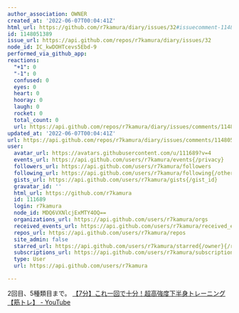 ```yaml
---
author_association: OWNER
created_at: '2022-06-07T00:04:41Z'
html_url: https://github.com/r7kamura/diary/issues/32#issuecomment-1148051389
id: 1148051389
issue_url: https://api.github.com/repos/r7kamura/diary/issues/32
node_id: IC_kwDOHTcevs5Ebd-9
performed_via_github_app: 
reactions:
  "+1": 0
  "-1": 0
  confused: 0
  eyes: 0
  heart: 0
  hooray: 0
  laugh: 0
  rocket: 0
  total_count: 0
  url: https://api.github.com/repos/r7kamura/diary/issues/comments/1148051389/reactions
updated_at: '2022-06-07T00:04:41Z'
url: https://api.github.com/repos/r7kamura/diary/issues/comments/1148051389
user:
  avatar_url: https://avatars.githubusercontent.com/u/111689?v=4
  events_url: https://api.github.com/users/r7kamura/events{/privacy}
  followers_url: https://api.github.com/users/r7kamura/followers
  following_url: https://api.github.com/users/r7kamura/following{/other_user}
  gists_url: https://api.github.com/users/r7kamura/gists{/gist_id}
  gravatar_id: ''
  html_url: https://github.com/r7kamura
  id: 111689
  login: r7kamura
  node_id: MDQ6VXNlcjExMTY4OQ==
  organizations_url: https://api.github.com/users/r7kamura/orgs
  received_events_url: https://api.github.com/users/r7kamura/received_events
  repos_url: https://api.github.com/users/r7kamura/repos
  site_admin: false
  starred_url: https://api.github.com/users/r7kamura/starred{/owner}{/repo}
  subscriptions_url: https://api.github.com/users/r7kamura/subscriptions
  type: User
  url: https://api.github.com/users/r7kamura

---
```

2回目、5種類目まで。
[【7分】これ一回で十分！超高強度下半身トレーニング【筋トレ】 - YouTube](https://www.youtube.com/watch?v=LOuh44mpQRg)